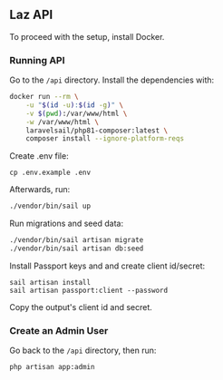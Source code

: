 ## Laz API

To proceed with the setup, install Docker.

### Running API

Go to the `/api` directory. Install the dependencies with:

```bash
docker run --rm \
    -u "$(id -u):$(id -g)" \
    -v $(pwd):/var/www/html \
    -w /var/www/html \
    laravelsail/php81-composer:latest \
    composer install --ignore-platform-reqs
```

Create .env file:

```
cp .env.example .env
```

Afterwards, run:

```bash
./vendor/bin/sail up
```

Run migrations and seed data:

```bash
./vendor/bin/sail artisan migrate
./vendor/bin/sail artisan db:seed
```

Install Passport keys and and create client id/secret:

```
sail artisan install
sail artisan passport:client --password
```

Copy the output's client id and secret.

### Create an Admin User

Go back to the `/api` directory, then run:

```bash
php artisan app:admin
```
